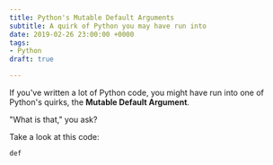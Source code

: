 ```yaml
---
title: Python's Mutable Default Arguments
subtitle: A quirk of Python you may have run into
date: 2019-02-26 23:00:00 +0000
tags:
- Python
draft: true

---
```

If you've written a lot of Python code, you might have run into one of Python's quirks, the **Mutable Default Argument**. 

"What is that," you ask?

Take a look at this code:

    def 
